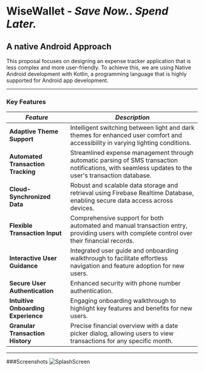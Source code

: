 # WiseWallet - _Save Now.. Spend Later._
## A native Android Approach
<p>This proposal focuses on designing an expense tracker application that is less complex and more user-friendly. To achieve this, we are using Native Android development with Kotlin, a programming language that is highly supported for Android app development. </p>

---
### Key Features
| _**Feature**_ | _**Description**_ |
| ------------- | ----------------- |
| **Adaptive Theme Support** | Intelligent switching between light and dark themes for enhanced user comfort and accessibility in varying lighting conditions. |
| **Automated Transaction Tracking** | Streamlined expense management through automatic parsing of SMS transaction notifications, with seamless updates to the user's transaction database. |
| **Cloud-Synchronized Data** | Robust and scalable data storage and retrieval using Firebase Realtime Database, enabling secure data access across devices. |
| **Flexible Transaction Input** | Comprehensive support for both automated and manual transaction entry, providing users with complete control over their financial records. |
| **Interactive User Guidance** | Integrated user guide and onboarding walkthrough to facilitate effortless navigation and feature adoption for new users. |
| **Secure User Authentication** | Enhanced security with phone number authentication.|
| **Intuitive Onboarding Experience** | Engaging onboarding walkthrough to highlight key features and benefits for new users. |
| **Granular Transaction History** | Precise financial overview with a date picker dialog, allowing users to view transactions for any specific month. |

---
###Screenshots
![SplashScreen]()
